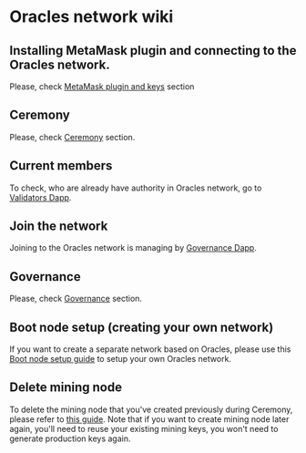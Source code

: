 # Oracles network wiki

## Installing MetaMask plugin and connecting to the Oracles network.

Please, check [MetaMask plugin and keys](./MetaMask-connect.md) section

## Ceremony

Please, check [Ceremony](./ceremony.md) section.

## Current members

To check, who are already have authority in Oracles network, go to [Validators Dapp](https://oraclesorg.github.io/poa-dapps-validators/).

## Join the network

Joining to the Oracles network is managing by [Governance Dapp](https://oraclesorg.github.io/oracles-dapps-voting/).

## Governance

Please, check [Governance](./governance.md) section.

## Boot node setup (creating your own network)

If you want to create a separate network based on Oracles, please use this [Boot node setup guide](./bootnode-setup.md) to setup your own Oracles network.

## Delete mining node
To delete the mining node that you've created previously during Ceremony, please refer to [this guide](./delete-node.md).
Note that if you want to create mining node later again, you'll need to reuse your existing mining keys, you won't need to generate production keys again.

